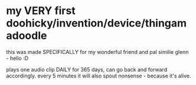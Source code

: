 # my VERY first doohicky/invention/device/thingamadoodle

this was made SPECIFICALLY for my wonderful friend and pal similie glenn - hello :D

plays one audio clip DAILY for 365 days, can go back and forward accordingly. every 5 minutes it will also spout nonsense - because it's alive.